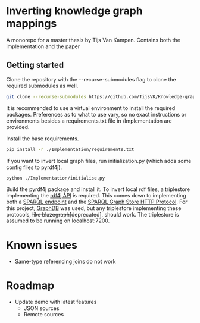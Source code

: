 # Inverting knowledge graph mappings

A monorepo for a master thesis by Tijs Van Kampen. Contains both the implementation and the paper

## Getting started

Clone the repository with the --recurse-submodules flag to clone the required submodules as well.

```bash
git clone --recurse-submodules https://github.com/TijsVK/Knowledge-graphs-inversion
```

It is recommended to use a virtual environment to install the required packages. Preferences as to what to use vary, so no exact instructions or environments besides a requirements.txt file in /Implementation are provided.

Install the base requirements.

```bash
pip install -r ./Implementation/requirements.txt
```

If you want to invert local graph files, run initialization.py (which adds some config files to pyrdf4j).

```bash
python ./Implementation/initialise.py
```

Build the pyrdf4j package and install it. To invert local rdf files, a triplestore implementing the [rdf4j API](https://rdf4j.org/documentation/reference/rest-api/) is required. This comes down to implementing both a [SPARQL endpoint](https://www.w3.org/TR/sparql11-protocol/) and the [SPARQL Graph Store HTTP Protocol](https://www.w3.org/TR/sparql11-http-rdf-update/). For this project, [GraphDB](https://graphdb.ontotext.com/) was used, but any triplestore implementing these protocols, ~~like blazegraph~~[deprecated], should work. The triplestore is assumed to be running on localhost:7200.


# Known issues
- Same-type referencing joins do not work


# Roadmap
- Update demo with latest features
  - JSON sources
  - Remote sources
